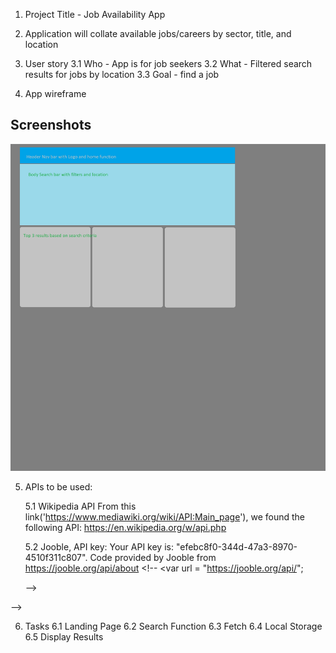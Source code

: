 1. Project Title - Job Availability App

2. Application will collate available jobs/careers by sector, title, and location

3. User story
    3.1 Who - App is for job seekers
    3.2 What - Filtered search results for jobs by location
    3.3 Goal - find a job

4. App wireframe
## Screenshots
![Example screenshot](./images/projectOneWireframe.jpg)

5.  APIs to be used:

    5.1 Wikipedia API 
        From this link('https://www.mediawiki.org/wiki/API:Main_page'), 
        we found the following API:
        https://en.wikipedia.org/w/api.php


    5.2 Jooble, API key: Your API key is: "efebc8f0-344d-47a3-8970-4510f311c807".
        Code provided by Jooble from https://jooble.org/api/about
        <!-- <var url = "https://jooble.org/api/";
    <!-- var key = "<YOUR_API_KEY>";
        var params = "{ keywords: 'it', location: 'Bern'}"
     
        //create xmlHttpRequest object
        var http = new XMLHttpRequest();
        //open connection. true - asynchronous, false - synchronous
        http.open("POST", url + key, true);

        //Send the proper header information
        http.setRequestHeader("Content-type", "application/json");
        
        //Callback when the state changes
        http.onreadystatechange = function() {
        if(http.readyState == 4 && http.status == 200) {
            alert(http.responseText);
        } --> -->
<!-- }
        //Send request to the server
        http.send(params);> --> -->



6. Tasks
    6.1 Landing Page
    6.2 Search Function
    6.3 Fetch
    6.4 Local Storage
    6.5 Display Results

